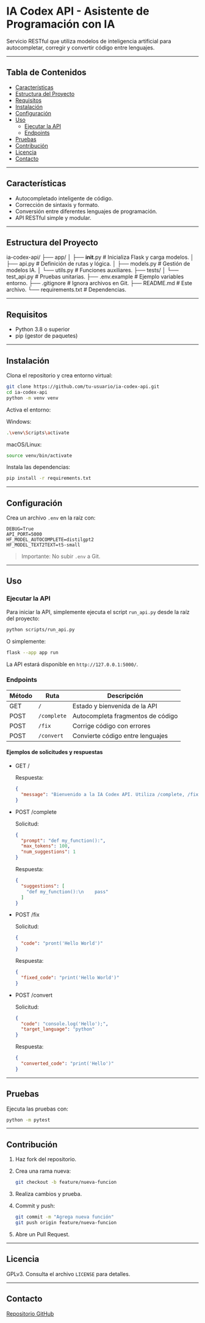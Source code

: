 # IA Codex API - Asistente de Programación con IA

Servicio RESTful que utiliza modelos de inteligencia artificial para autocompletar, corregir y convertir código entre lenguajes.

---

## Tabla de Contenidos

- [Características](#características)  
- [Estructura del Proyecto](#estructura-del-proyecto)  
- [Requisitos](#requisitos)  
- [Instalación](#instalación)  
- [Configuración](#configuración)  
- [Uso](#uso)  
  - [Ejecutar la API](#ejecutar-la-api)  
  - [Endpoints](#endpoints)  
- [Pruebas](#pruebas)  
- [Contribución](#contribución)  
- [Licencia](#licencia)  
- [Contacto](#contacto)  

---

## Características

- Autocompletado inteligente de código.  
- Corrección de sintaxis y formato.  
- Conversión entre diferentes lenguajes de programación.  
- API RESTful simple y modular.

---

## Estructura del Proyecto

ia-codex-api/
├── app/
│   ├── __init__.py          # Inicializa Flask y carga modelos.
│   ├── api.py               # Definición de rutas y lógica.
│   ├── models.py            # Gestión de modelos IA.
│   └── utils.py             # Funciones auxiliares.
├── tests/
│   └── test\_api.py          # Pruebas unitarias.
├── .env.example             # Ejemplo variables entorno.
├── .gitignore               # Ignora archivos en Git.
├── README.md                # Este archivo.
└── requirements.txt         # Dependencias.

---

## Requisitos

- Python 3.8 o superior
- pip (gestor de paquetes)

---

## Instalación

Clona el repositorio y crea entorno virtual:

```bash
git clone https://github.com/tu-usuario/ia-codex-api.git
cd ia-codex-api
python -m venv venv
````

Activa el entorno:

Windows:

```bash
.\venv\Scripts\activate
```

macOS/Linux:

```bash
source venv/bin/activate
```

Instala las dependencias:

```bash
pip install -r requirements.txt
```

---

## Configuración

Crea un archivo `.env` en la raíz con:

```env
DEBUG=True
API_PORT=5000
HF_MODEL_AUTOCOMPLETE=distilgpt2
HF_MODEL_TEXT2TEXT=t5-small
```

> Importante: No subir `.env` a Git.

---

## Uso

### Ejecutar la API

Para iniciar la API, simplemente ejecuta el script `run_api.py` desde la raíz del proyecto:

```bash
python scripts/run_api.py
```

O simplemente:

```bash
flask --app app run
```

La API estará disponible en `http://127.0.0.1:5000/`.

### Endpoints

| Método | Ruta        | Descripción                       |
| ------ | ----------- | --------------------------------- |
| GET    | `/`         | Estado y bienvenida de la API     |
| POST   | `/complete` | Autocompleta fragmentos de código |
| POST   | `/fix`      | Corrige código con errores        |
| POST   | `/convert`  | Convierte código entre lenguajes  |

#### Ejemplos de solicitudes y respuestas

- GET /

  Respuesta:

  ```json
  {
    "message": "Bienvenido a la IA Codex API. Utiliza /complete, /fix o /convert."
  }
  ```

- POST /complete

  Solicitud:

  ```json
  {
    "prompt": "def my_function():",
    "max_tokens": 100,
    "num_suggestions": 1
  }
  ```

  Respuesta:

  ```json
  {
    "suggestions": [
      "def my_function():\n    pass"
    ]
  }
  ```

- POST /fix

  Solicitud:

  ```json
  {
    "code": "pront('Hello World')"
  }
  ```

  Respuesta:

  ```json
  {
    "fixed_code": "print('Hello World')"
  }
  ```

- POST /convert

  Solicitud:

  ```json
  {
    "code": "console.log('Hello');",
    "target_language": "python"
  }
  ```

  Respuesta:

  ```json
  {
    "converted_code": "print('Hello')"
  }
  ```

---

## Pruebas

Ejecuta las pruebas con:

```bash
python -m pytest
```

---

## Contribución

1. Haz fork del repositorio.
2. Crea una rama nueva:

   ```bash
   git checkout -b feature/nueva-funcion
   ```

3. Realiza cambios y prueba.
4. Commit y push:

   ```bash
   git commit -m "Agrega nueva función"
   git push origin feature/nueva-funcion
   ```

5. Abre un Pull Request.

---

## Licencia

GPLv3. Consulta el archivo `LICENSE` para detalles.

---

## Contacto

[Repositorio GitHub](https://github.com/makinatetanos/ia-codex-api)
